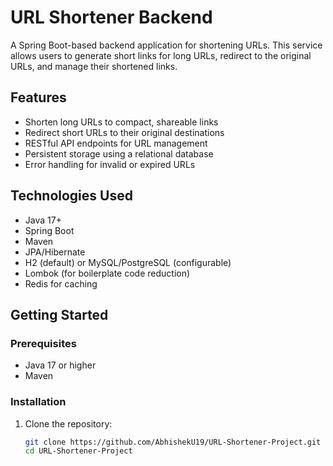 # URL Shortener Backend

A Spring Boot-based backend application for shortening URLs. This service allows users to generate short links for long URLs, redirect to the original URLs, and manage their shortened links.

## Features

- Shorten long URLs to compact, shareable links
- Redirect short URLs to their original destinations
- RESTful API endpoints for URL management
- Persistent storage using a relational database
- Error handling for invalid or expired URLs

## Technologies Used

- Java 17+
- Spring Boot
- Maven
- JPA/Hibernate
- H2 (default) or MySQL/PostgreSQL (configurable)
- Lombok (for boilerplate code reduction)
- Redis for caching

## Getting Started

### Prerequisites

- Java 17 or higher
- Maven

### Installation

1. Clone the repository:
   ```sh
   git clone https://github.com/AbhishekU19/URL-Shortener-Project.git
   cd URL-Shortener-Project
